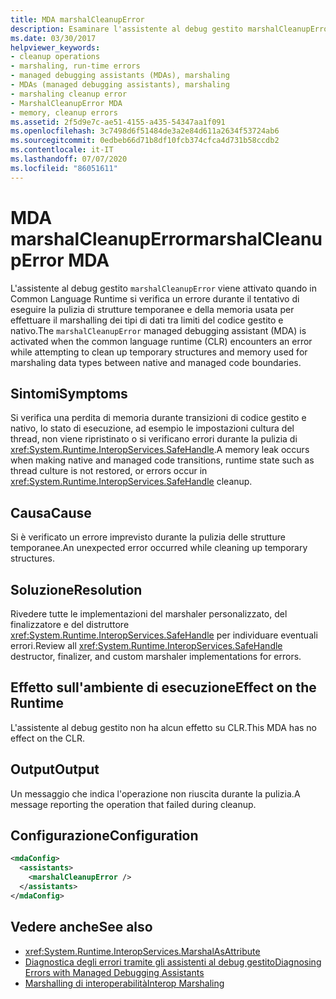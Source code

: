 ```yaml
---
title: MDA marshalCleanupError
description: Esaminare l'assistente al debug gestito marshalCleanupError, che viene richiamato a causa di un errore imprevisto durante la pulizia delle strutture temporanee.
ms.date: 03/30/2017
helpviewer_keywords:
- cleanup operations
- marshaling, run-time errors
- managed debugging assistants (MDAs), marshaling
- MDAs (managed debugging assistants), marshaling
- marshaling cleanup error
- MarshalCleanupError MDA
- memory, cleanup errors
ms.assetid: 2f5d9e7c-ae51-4155-a435-54347aa1f091
ms.openlocfilehash: 3c7498d6f51484de3a2e84d611a2634f53724ab6
ms.sourcegitcommit: 0edbeb66d71b8df10fcb374cfca4d731b58ccdb2
ms.contentlocale: it-IT
ms.lasthandoff: 07/07/2020
ms.locfileid: "86051611"
---
```

# <a name="marshalcleanuperror-mda"></a><span data-ttu-id="cd0a1-103">MDA marshalCleanupError</span><span class="sxs-lookup"><span data-stu-id="cd0a1-103">marshalCleanupError MDA</span></span>
<span data-ttu-id="cd0a1-104">L'assistente al debug gestito `marshalCleanupError` viene attivato quando in Common Language Runtime si verifica un errore durante il tentativo di eseguire la pulizia di strutture temporanee e della memoria usata per effettuare il marshalling dei tipi di dati tra limiti del codice gestito e nativo.</span><span class="sxs-lookup"><span data-stu-id="cd0a1-104">The `marshalCleanupError` managed debugging assistant (MDA) is activated when the common language runtime (CLR) encounters an error while attempting to clean up temporary structures and memory used for marshaling data types between native and managed code boundaries.</span></span>  
  
## <a name="symptoms"></a><span data-ttu-id="cd0a1-105">Sintomi</span><span class="sxs-lookup"><span data-stu-id="cd0a1-105">Symptoms</span></span>  
 <span data-ttu-id="cd0a1-106">Si verifica una perdita di memoria durante transizioni di codice gestito e nativo, lo stato di esecuzione, ad esempio le impostazioni cultura del thread, non viene ripristinato o si verificano errori durante la pulizia di <xref:System.Runtime.InteropServices.SafeHandle>.</span><span class="sxs-lookup"><span data-stu-id="cd0a1-106">A memory leak occurs when making native and managed code transitions, runtime state such as thread culture is not restored, or errors occur in <xref:System.Runtime.InteropServices.SafeHandle> cleanup.</span></span>  
  
## <a name="cause"></a><span data-ttu-id="cd0a1-107">Causa</span><span class="sxs-lookup"><span data-stu-id="cd0a1-107">Cause</span></span>  
 <span data-ttu-id="cd0a1-108">Si è verificato un errore imprevisto durante la pulizia delle strutture temporanee.</span><span class="sxs-lookup"><span data-stu-id="cd0a1-108">An unexpected error occurred while cleaning up temporary structures.</span></span>  
  
## <a name="resolution"></a><span data-ttu-id="cd0a1-109">Soluzione</span><span class="sxs-lookup"><span data-stu-id="cd0a1-109">Resolution</span></span>  
 <span data-ttu-id="cd0a1-110">Rivedere tutte le implementazioni del marshaler personalizzato, del finalizzatore e del distruttore <xref:System.Runtime.InteropServices.SafeHandle> per individuare eventuali errori.</span><span class="sxs-lookup"><span data-stu-id="cd0a1-110">Review all <xref:System.Runtime.InteropServices.SafeHandle> destructor, finalizer, and custom marshaler implementations for errors.</span></span>  
  
## <a name="effect-on-the-runtime"></a><span data-ttu-id="cd0a1-111">Effetto sull'ambiente di esecuzione</span><span class="sxs-lookup"><span data-stu-id="cd0a1-111">Effect on the Runtime</span></span>  
 <span data-ttu-id="cd0a1-112">L'assistente al debug gestito non ha alcun effetto su CLR.</span><span class="sxs-lookup"><span data-stu-id="cd0a1-112">This MDA has no effect on the CLR.</span></span>  
  
## <a name="output"></a><span data-ttu-id="cd0a1-113">Output</span><span class="sxs-lookup"><span data-stu-id="cd0a1-113">Output</span></span>  
 <span data-ttu-id="cd0a1-114">Un messaggio che indica l'operazione non riuscita durante la pulizia.</span><span class="sxs-lookup"><span data-stu-id="cd0a1-114">A message reporting the operation that failed during cleanup.</span></span>  
  
## <a name="configuration"></a><span data-ttu-id="cd0a1-115">Configurazione</span><span class="sxs-lookup"><span data-stu-id="cd0a1-115">Configuration</span></span>  
  
```xml  
<mdaConfig>  
  <assistants>  
    <marshalCleanupError />  
  </assistants>  
</mdaConfig>  
```  
  
## <a name="see-also"></a><span data-ttu-id="cd0a1-116">Vedere anche</span><span class="sxs-lookup"><span data-stu-id="cd0a1-116">See also</span></span>

- <xref:System.Runtime.InteropServices.MarshalAsAttribute>
- [<span data-ttu-id="cd0a1-117">Diagnostica degli errori tramite gli assistenti al debug gestito</span><span class="sxs-lookup"><span data-stu-id="cd0a1-117">Diagnosing Errors with Managed Debugging Assistants</span></span>](diagnosing-errors-with-managed-debugging-assistants.md)
- [<span data-ttu-id="cd0a1-118">Marshalling di interoperabilità</span><span class="sxs-lookup"><span data-stu-id="cd0a1-118">Interop Marshaling</span></span>](../interop/interop-marshaling.md)
